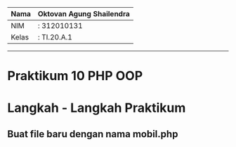 | Nama  | Oktovan Agung Shailendra|
|-------|-------------------------|
|NIM    |: 312010131              |
|Kelas  |: TI.20.A.1              |

---

# Praktikum 10 PHP OOP

# Langkah - Langkah Praktikum

## Buat file baru dengan nama **mobil.php**

